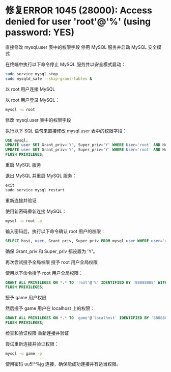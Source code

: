 # 修复ERROR 1045 (28000): Access denied for user 'root'@'%' (using password: YES)
直接修改 mysql.user 表中的权限字段
停用 MySQL 服务并启动 MySQL 安全模式

在终端中执行以下命令停止 MySQL 服务并以安全模式启动：

```bash
sudo service mysql stop
sudo mysqld_safe --skip-grant-tables &
```
以 root 用户连接 MySQL

以 root 用户登录 MySQL：

```bash
mysql -u root
```
修改 mysql.user 表中的权限字段

执行以下 SQL 语句来直接修改 mysql.user 表中的权限字段：

```sql
USE mysql;
UPDATE user SET Grant_priv='Y', Super_priv='Y' WHERE User='root' AND Host='%';
UPDATE user SET Grant_priv='Y', Super_priv='Y' WHERE User='root' AND Host='localhost';
FLUSH PRIVILEGES;
```
重启 MySQL 服务

退出 MySQL 并重启 MySQL 服务：

```sql
exit
sudo service mysql restart
```
重新连接并验证

使用新密码重新连接 MySQL：

```bash
mysql -u root -p
```
输入密码后，执行以下命令确认 root 用户的权限：

```sql
SELECT host, user, Grant_priv, Super_priv FROM mysql.user WHERE user='root';
```
确保 Grant_priv 和 Super_priv 都设置为 'Y'。

再次尝试授予全局权限
授予 root 用户全局权限

使用以下命令授予 root 用户全局权限：

```sql
GRANT ALL PRIVILEGES ON *.* TO 'root'@'%' IDENTIFIED BY '88888888' WITH GRANT OPTION;
FLUSH PRIVILEGES;
```
授予 game 用户权限

然后授予 game 用户在 localhost 上的权限：

```sql
GRANT ALL PRIVILEGES ON *.* TO 'game'@'localhost' IDENTIFIED BY '88888888';
FLUSH PRIVILEGES;
```
检查和验证权限
重新连接并验证

尝试重新连接并验证权限：

```bash
mysql -u game -p
```
使用密码 uu5!^%jg 连接，确保能成功连接并有适当权限。

